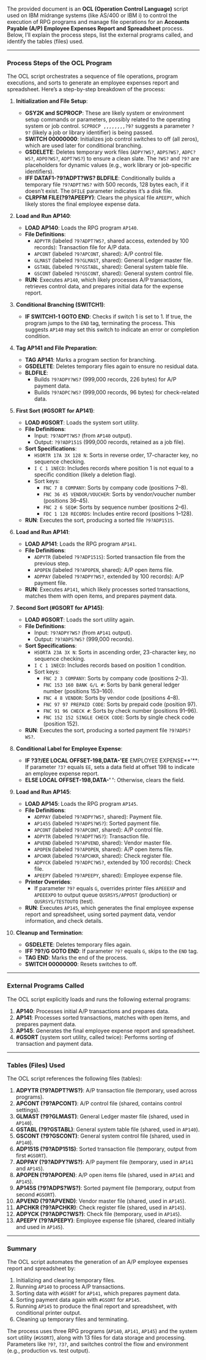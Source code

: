The provided document is an **OCL (Operation Control Language)** script used on IBM midrange systems (like AS/400 or IBM i) to control the execution of RPG programs and manage file operations for an **Accounts Payable (A/P) Employee Expenses Report and Spreadsheet** process. Below, I’ll explain the process steps, list the external programs called, and identify the tables (files) used.

---

### **Process Steps of the OCL Program**

The OCL script orchestrates a sequence of file operations, program executions, and sorts to generate an employee expenses report and spreadsheet. Here’s a step-by-step breakdown of the process:

1. **Initialization and File Setup**:
   - **GSY2K and SCPROCP**: These are likely system or environment setup commands or parameters, possibly related to the operating system or job control. `SCPROCP ,,,,,,,,?9?` suggests a parameter `?9?` (likely a job or library identifier) is being passed.
   - **SWITCH 00000000**: Initializes job control switches to off (all zeros), which are used later for conditional branching.
   - **GSDELETE**: Deletes temporary work files (`ADPY?WS?`, `ADPS?WS?`, `ADPC?WS?`, `ADPO?WS?`, `ADPT?WS?`) to ensure a clean slate. The `?WS?` and `?9?` are placeholders for dynamic values (e.g., work library or job-specific identifiers).
   - **IFF DATAF1-?9?ADPT?WS? BLDFILE**: Conditionally builds a temporary file `?9?ADPT?WS?` with 500 records, 128 bytes each, if it doesn’t exist. The `DFILE` parameter indicates it’s a disk file.
   - **CLRPFM FILE(?9?APEEPY)**: Clears the physical file `APEEPY`, which likely stores the final employee expense data.

2. **Load and Run AP140**:
   - **LOAD AP140**: Loads the RPG program `AP140`.
   - **File Definitions**:
     - `ADPYTR` (labeled `?9?ADPT?WS?`, shared access, extended by 100 records): Transaction file for A/P data.
     - `APCONT` (labeled `?9?APCONT`, shared): A/P control file.
     - `GLMAST` (labeled `?9?GLMAST`, shared): General Ledger master file.
     - `GSTABL` (labeled `?9?GSTABL`, shared): General system table file.
     - `GSCONT` (labeled `?9?GSCONT`, shared): General system control file.
   - **RUN**: Executes `AP140`, which likely processes A/P transactions, retrieves control data, and prepares initial data for the expense report.

3. **Conditional Branching (SWITCH1)**:
   - **IF SWITCH1-1 GOTO END**: Checks if switch 1 is set to 1. If true, the program jumps to the `END` tag, terminating the process. This suggests `AP140` may set this switch to indicate an error or completion condition.

4. **Tag AP141 and File Preparation**:
   - **TAG AP141**: Marks a program section for branching.
   - **GSDELETE**: Deletes temporary files again to ensure no residual data.
   - **BLDFILE**:
     - Builds `?9?ADPY?WS?` (999,000 records, 226 bytes) for A/P payment data.
     - Builds `?9?ADPC?WS?` (999,000 records, 96 bytes) for check-related data.

5. **First Sort (#GSORT for AP141)**:
   - **LOAD #GSORT**: Loads the system sort utility.
   - **File Definitions**:
     - Input: `?9?ADPT?WS?` (from `AP140` output).
     - Output: `?9?ADP151S` (999,000 records, retained as a job file).
   - **Sort Specifications**:
     - `HSORTR 17A 3X 128 N`: Sorts in reverse order, 17-character key, no sequence checking.
     - `I C 1 1NECD`: Includes records where position 1 is not equal to a specific condition (likely a deletion flag).
     - Sort keys:
       - `FNC 7 8 COMPANY`: Sorts by company code (positions 7–8).
       - `FNC 36 45 VENDOR/VOUCHER`: Sorts by vendor/voucher number (positions 36–45).
       - `FNC 2 6 SEQ#`: Sorts by sequence number (positions 2–6).
       - `FDC 1 128 RECORDS`: Includes entire record (positions 1–128).
   - **RUN**: Executes the sort, producing a sorted file `?9?ADP151S`.

6. **Load and Run AP141**:
   - **LOAD AP141**: Loads the RPG program `AP141`.
   - **File Definitions**:
     - `ADPYTR` (labeled `?9?ADP151S`): Sorted transaction file from the previous step.
     - `APOPEN` (labeled `?9?APOPEN`, shared): A/P open items file.
     - `ADPPAY` (labeled `?9?ADPY?WS?`, extended by 100 records): A/P payment file.
   - **RUN**: Executes `AP141`, which likely processes sorted transactions, matches them with open items, and prepares payment data.

7. **Second Sort (#GSORT for AP145)**:
   - **LOAD #GSORT**: Loads the sort utility again.
   - **File Definitions**:
     - Input: `?9?ADPY?WS?` (from `AP141` output).
     - Output: `?9?ADPS?WS?` (999,000 records).
   - **Sort Specifications**:
     - `HSORTA 23A 3X N`: Sorts in ascending order, 23-character key, no sequence checking.
     - `I C 1 1NECD`: Includes records based on position 1 condition.
     - Sort keys:
       - `FNC 2 3 COMPANY`: Sorts by company code (positions 2–3).
       - `FNC 153 160 BANK G/L #`: Sorts by bank general ledger number (positions 153–160).
       - `FNC 4 8 VENDOR`: Sorts by vendor code (positions 4–8).
       - `FNC 97 97 PREPAID CODE`: Sorts by prepaid code (position 97).
       - `FNC 91 96 CHECK #`: Sorts by check number (positions 91–96).
       - `FNC 152 152 SINGLE CHECK CODE`: Sorts by single check code (position 152).
   - **RUN**: Executes the sort, producing a sorted payment file `?9?ADPS?WS?`.

8. **Conditional Label for Employee Expense**:
   - **IF ?3?/EE LOCAL OFFSET-198,DATA-'EE** EMPLOYEE EXPENSE**'**: If parameter `?3?` equals `EE`, sets a data field at offset 198 to indicate an employee expense report.
   - **ELSE LOCAL OFFSET-198,DATA-' '**: Otherwise, clears the field.

9. **Load and Run AP145**:
   - **LOAD AP145**: Loads the RPG program `AP145`.
   - **File Definitions**:
     - `ADPPAY` (labeled `?9?ADPY?WS?`, shared): Payment file.
     - `AP145S` (labeled `?9?ADPS?WS?`): Sorted payment file.
     - `APCONT` (labeled `?9?APCONT`, shared): A/P control file.
     - `ADPYTR` (labeled `?9?ADPT?WS?`): Transaction file.
     - `APVEND` (labeled `?9?APVEND`, shared): Vendor master file.
     - `APOPEN` (labeled `?9?APOPEN`, shared): A/P open items file.
     - `APCHKR` (labeled `?9?APCHKR`, shared): Check register file.
     - `ADPYCK` (labeled `?9?ADPC?WS?`, extended by 100 records): Check file.
     - `APEEPY` (labeled `?9?APEEPY`, shared): Employee expense file.
   - **Printer Overrides**:
     - If parameter `?9?` equals `G`, overrides printer files `APEEEXP` and `APEEEXPO` to output queue `QUSRSYS/APPOST` (production) or `QUSRSYS/TESTOUTQ` (test).
   - **RUN**: Executes `AP145`, which generates the final employee expense report and spreadsheet, using sorted payment data, vendor information, and check details.

10. **Cleanup and Termination**:
    - **GSDELETE**: Deletes temporary files again.
    - **IFF ?9?/G GOTO END**: If parameter `?9?` equals `G`, skips to the `END` tag.
    - **TAG END**: Marks the end of the process.
    - **SWITCH 00000000**: Resets switches to off.

---

### **External Programs Called**

The OCL script explicitly loads and runs the following external programs:
1. **AP140**: Processes initial A/P transactions and prepares data.
2. **AP141**: Processes sorted transactions, matches with open items, and prepares payment data.
3. **AP145**: Generates the final employee expense report and spreadsheet.
4. **#GSORT** (system sort utility, called twice): Performs sorting of transaction and payment data.

---

### **Tables (Files) Used**

The OCL script references the following files (tables):
1. **ADPYTR (?9?ADPT?WS?)**: A/P transaction file (temporary, used across programs).
2. **APCONT (?9?APCONT)**: A/P control file (shared, contains control settings).
3. **GLMAST (?9?GLMAST)**: General Ledger master file (shared, used in `AP140`).
4. **GSTABL (?9?GSTABL)**: General system table file (shared, used in `AP140`).
5. **GSCONT (?9?GSCONT)**: General system control file (shared, used in `AP140`).
6. **ADP151S (?9?ADP151S)**: Sorted transaction file (temporary, output from first `#GSORT`).
7. **ADPPAY (?9?ADPY?WS?)**: A/P payment file (temporary, used in `AP141` and `AP145`).
8. **APOPEN (?9?APOPEN)**: A/P open items file (shared, used in `AP141` and `AP145`).
9. **AP145S (?9?ADPS?WS?)**: Sorted payment file (temporary, output from second `#GSORT`).
10. **APVEND (?9?APVEND)**: Vendor master file (shared, used in `AP145`).
11. **APCHKR (?9?APCHKR)**: Check register file (shared, used in `AP145`).
12. **ADPYCK (?9?ADPC?WS?)**: Check file (temporary, used in `AP145`).
13. **APEEPY (?9?APEEPY)**: Employee expense file (shared, cleared initially and used in `AP145`).

---

### **Summary**

The OCL script automates the generation of an A/P employee expenses report and spreadsheet by:
1. Initializing and clearing temporary files.
2. Running `AP140` to process A/P transactions.
3. Sorting data with `#GSORT` for `AP141`, which prepares payment data.
4. Sorting payment data again with `#GSORT` for `AP145`.
5. Running `AP145` to produce the final report and spreadsheet, with conditional printer output.
6. Cleaning up temporary files and terminating.

The process uses three RPG programs (`AP140`, `AP141`, `AP145`) and the system sort utility (`#GSORT`), along with 13 files for data storage and processing. Parameters like `?9?`, `?3?`, and switches control the flow and environment (e.g., production vs. test output).